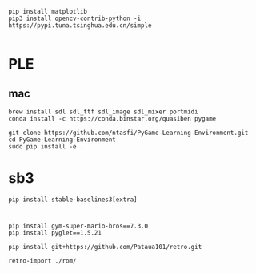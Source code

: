 ```
pip install matplotlib
pip3 install opencv-contrib-python -i https://pypi.tuna.tsinghua.edu.cn/simple
 
```

# PLE

## mac

```shell
brew install sdl sdl_ttf sdl_image sdl_mixer portmidi
conda install -c https://conda.binstar.org/quasiben pygame
```

```shell
git clone https://github.com/ntasfi/PyGame-Learning-Environment.git
cd PyGame-Learning-Environment
sudo pip install -e .
```

# sb3

```shell
pip install stable-baselines3[extra]
```

#  

```shell
pip install gym-super-mario-bros==7.3.0
pip install pyglet==1.5.21
```
```shell
pip install git+https://github.com/Pataua101/retro.git
```
```shell
retro-import ./rom/
```